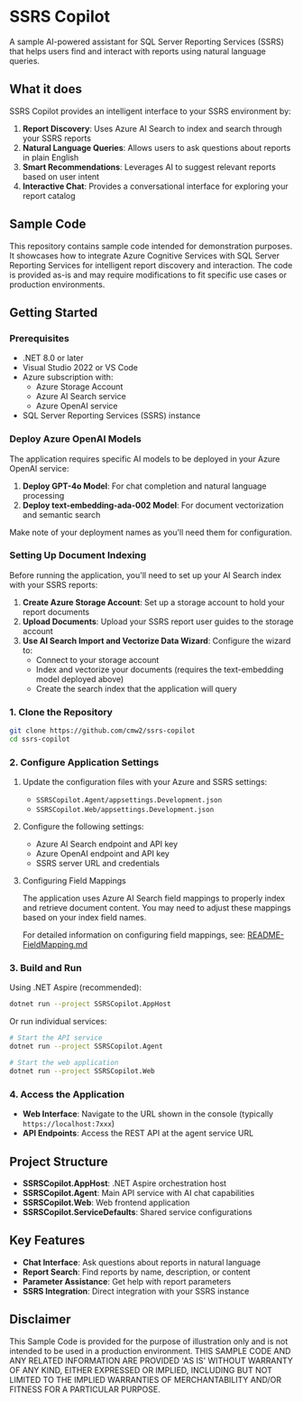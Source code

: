 # SSRS Copilot

A sample AI-powered assistant for SQL Server Reporting Services (SSRS) that helps users find and interact with reports using natural language queries.

## What it does

SSRS Copilot provides an intelligent interface to your SSRS environment by:

1. **Report Discovery**: Uses Azure AI Search to index and search through your SSRS reports
2. **Natural Language Queries**: Allows users to ask questions about reports in plain English
3. **Smart Recommendations**: Leverages AI to suggest relevant reports based on user intent
4. **Interactive Chat**: Provides a conversational interface for exploring your report catalog

## Sample Code

This repository contains sample code intended for demonstration purposes. It showcases how to integrate Azure Cognitive Services with SQL Server Reporting Services for intelligent report discovery and interaction. The code is provided as-is and may require modifications to fit specific use cases or production environments.

## Getting Started

### Prerequisites

- .NET 8.0 or later
- Visual Studio 2022 or VS Code
- Azure subscription with:
  - Azure Storage Account
  - Azure AI Search service
  - Azure OpenAI service
- SQL Server Reporting Services (SSRS) instance

### Deploy Azure OpenAI Models

The application requires specific AI models to be deployed in your Azure OpenAI service:

1. **Deploy GPT-4o Model**: For chat completion and natural language processing
2. **Deploy text-embedding-ada-002 Model**: For document vectorization and semantic search

Make note of your deployment names as you'll need them for configuration.

### Setting Up Document Indexing

Before running the application, you'll need to set up your AI Search index with your SSRS reports:

1. **Create Azure Storage Account**: Set up a storage account to hold your report documents
2. **Upload Documents**: Upload your SSRS report user guides to the storage account
3. **Use AI Search Import and Vectorize Data Wizard**: Configure the wizard to:
   - Connect to your storage account
   - Index and vectorize your documents (requires the text-embedding model deployed above)
   - Create the search index that the application will query

### 1. Clone the Repository

```bash
git clone https://github.com/cmw2/ssrs-copilot
cd ssrs-copilot
```

### 2. Configure Application Settings

1. Update the configuration files with your Azure and SSRS settings:
   - `SSRSCopilot.Agent/appsettings.Development.json`
   - `SSRSCopilot.Web/appsettings.Development.json`

2. Configure the following settings:
   - Azure AI Search endpoint and API key
   - Azure OpenAI endpoint and API key
   - SSRS server URL and credentials

3. Configuring Field Mappings

   The application uses Azure AI Search field mappings to properly index and retrieve document content. You may need to adjust these mappings based on your index field names.

   For detailed information on configuring field mappings, see: [README-FieldMapping.md](README-FieldMapping.md)

### 3. Build and Run

Using .NET Aspire (recommended):

```bash
dotnet run --project SSRSCopilot.AppHost
```

Or run individual services:

```bash
# Start the API service
dotnet run --project SSRSCopilot.Agent

# Start the web application
dotnet run --project SSRSCopilot.Web
```

### 4. Access the Application

- **Web Interface**: Navigate to the URL shown in the console (typically `https://localhost:7xxx`)
- **API Endpoints**: Access the REST API at the agent service URL

## Project Structure

- **SSRSCopilot.AppHost**: .NET Aspire orchestration host
- **SSRSCopilot.Agent**: Main API service with AI chat capabilities
- **SSRSCopilot.Web**: Web frontend application
- **SSRSCopilot.ServiceDefaults**: Shared service configurations

## Key Features

- **Chat Interface**: Ask questions about reports in natural language
- **Report Search**: Find reports by name, description, or content
- **Parameter Assistance**: Get help with report parameters
- **SSRS Integration**: Direct integration with your SSRS instance

## Disclaimer

This Sample Code is provided for the purpose of illustration only and is not intended to be used in a production environment. THIS SAMPLE CODE AND ANY RELATED INFORMATION ARE PROVIDED 'AS IS' WITHOUT WARRANTY OF ANY KIND, EITHER EXPRESSED OR IMPLIED, INCLUDING BUT NOT LIMITED TO THE IMPLIED WARRANTIES OF MERCHANTABILITY AND/OR FITNESS FOR A PARTICULAR PURPOSE.
